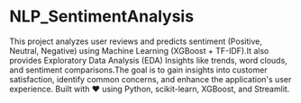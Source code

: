 # NLP_SentimentAnalysis
This project analyzes user reviews and predicts sentiment (Positive, Neutral, Negative) using Machine Learning (XGBoost + TF-IDF).It also provides Exploratory Data Analysis (EDA) Insights like trends, word clouds, and sentiment comparisons.The goal is to gain insights into customer satisfaction, identify common concerns, and enhance the application's user experience.
Built with ❤️ using Python, scikit-learn, XGBoost, and Streamlit.

